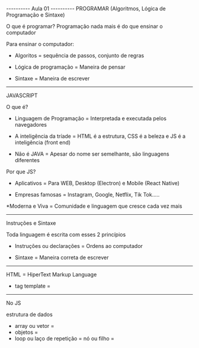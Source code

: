 ---------- Aula 01 ----------
PROGRAMAR (Algoritmos, Lógica de Programação e Sintaxe)

O que é programar?
Programação nada mais é do que ensinar o computador

Para ensinar o computador:

* Algoritos = sequência de passos, conjunto de regras

* Lógica de programação = Maneira de pensar

* Sintaxe = Maneira de escrever

-----------------------------------------
JAVASCRIPT

O que é?

* Linguagem de Programação = Interpretada e executada pelos navegadores

* A inteligência da tríade = HTML é a estrutura, CSS é a beleza e JS é a inteligência (front end)

* Não é JAVA = Apesar do nome ser semelhante, são linguagens diferentes 

Por que JS?

* Aplicativos =  Para WEB, Desktop (Electron) e Mobile (React Native)

* Empresas famosas = Instagram, Google, Netflix, Tik Tok.....

*Moderna e Viva = Comunidade e linguagem que cresce cada vez mais

------------------------------------------
Instruções e Sintaxe 

Toda linguagem é escrita com esses 2 princípios

* Instruções ou declarações = Ordens ao computador

* Sintaxe = Maneira correta de escrever

-------------------------------------------
HTML = HiperText Markup Language

* tag template = 

-------------------------------------------
No JS

estrutura de dados 

* array ou vetor =
* objetos = 
* loop ou laço de repetição =
nó ou filho = 